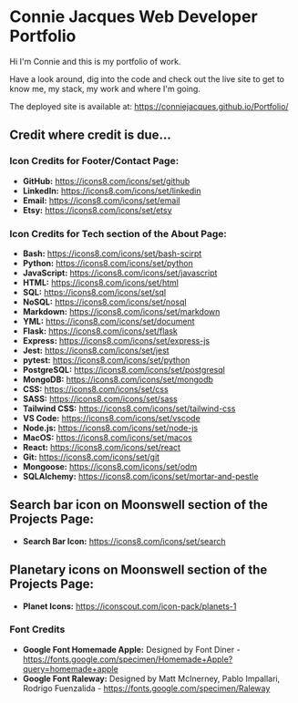 # Connie Jacques Web Developer Portfolio

Hi I'm Connie and this is my portfolio of work.

Have a look around, dig into the code and check out the live site to get to know me, my stack, my work and where I'm going.

The deployed site is available at: https://conniejacques.github.io/Portfolio/

## Credit where credit is due...

### Icon Credits for Footer/Contact Page:

- **GitHub:** https://icons8.com/icons/set/github
- **LinkedIn:** https://icons8.com/icons/set/linkedin
- **Email:** https://icons8.com/icons/set/email
- **Etsy:** https://icons8.com/icons/set/etsy

### Icon Credits for Tech section of the About Page:

- **Bash:** https://icons8.com/icons/set/bash-scirpt
- **Python:** https://icons8.com/icons/set/python
- **JavaScript:** https://icons8.com/icons/set/javascript
- **HTML:** https://icons8.com/icons/set/html
- **SQL:** https://icons8.com/icons/set/sql
- **NoSQL:** https://icons8.com/icons/set/nosql
- **Markdown:** https://icons8.com/icons/set/markdown
- **YML:** https://icons8.com/icons/set/document
- **Flask:** https://icons8.com/icons/set/flask
- **Express:** https://icons8.com/icons/set/express-js
- **Jest:** https://icons8.com/icons/set/jest
- **pytest:** https://icons8.com/icons/set/python
- **PostgreSQL:** https://icons8.com/icons/set/postgresql
- **MongoDB:** https://icons8.com/icons/set/mongodb
- **CSS:** https://icons8.com/icons/set/css
- **SASS:** https://icons8.com/icons/set/sass
- **Tailwind CSS:** https://icons8.com/icons/set/tailwind-css
- **VS Code:** https://icons8.com/icons/set/vscode
- **Node.js:** https://icons8.com/icons/set/node-js
- **MacOS:** https://icons8.com/icons/set/macos
- **React:** https://icons8.com/icons/set/react
- **Git:** https://icons8.com/icons/set/git
- **Mongoose:** https://icons8.com/icons/set/odm
- **SQLAlchemy:** https://icons8.com/icons/set/mortar-and-pestle

## Search bar icon on Moonswell section of the Projects Page:

- **Search Bar Icon:** https://icons8.com/icons/set/search

## Planetary icons on Moonswell section of the Projects Page:
- **Planet Icons:** https://iconscout.com/icon-pack/planets-1


### Font Credits
- **Google Font Homemade Apple:** Designed by Font Diner - https://fonts.google.com/specimen/Homemade+Apple?query=homemade+apple
- **Google Font Raleway:** Designed by Matt McInerney, Pablo Impallari, Rodrigo Fuenzalida - https://fonts.google.com/specimen/Raleway